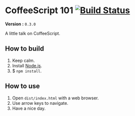 # CoffeeScript 101 [![Build Status](https://travis-ci.org/LongYC/coffeescript-101-talk.svg?branch=develop)](https://travis-ci.org/LongYC/coffeescript-101-talk)

**Version :** `0.3.0`

A little talk on CoffeeScript.

## How to build

1. Keep calm.
2. Install [Node.js](http://nodejs.org/ "Node.js official website.").
3. $ `npm install`.

## How to use

1. Open `dist/index.html` with a web browser.
2. Use arrow keys to navigate.
3. Have a nice day.